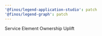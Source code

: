 ```yaml
---
'@finos/legend-application-studio': patch
'@finos/legend-graph': patch
---
```


Service Element Ownership Uplift
